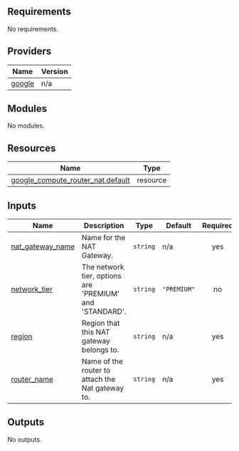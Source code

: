 ## Requirements

No requirements.

## Providers

| Name | Version |
|------|---------|
| <a name="provider_google"></a> [google](#provider\_google) | n/a |

## Modules

No modules.

## Resources

| Name | Type |
|------|------|
| [google_compute_router_nat.default](https://registry.terraform.io/providers/hashicorp/google/latest/docs/resources/compute_router_nat) | resource |

## Inputs

| Name | Description | Type | Default | Required |
|------|-------------|------|---------|:--------:|
| <a name="input_nat_gateway_name"></a> [nat\_gateway\_name](#input\_nat\_gateway\_name) | Name for the NAT Gateway. | `string` | n/a | yes |
| <a name="input_network_tier"></a> [network\_tier](#input\_network\_tier) | The network tier, options are 'PREMIUM' and 'STANDARD'. | `string` | `"PREMIUM"` | no |
| <a name="input_region"></a> [region](#input\_region) | Region that this NAT gateway belongs to. | `string` | n/a | yes |
| <a name="input_router_name"></a> [router\_name](#input\_router\_name) | Name of the router to attach the Nat gateway to. | `string` | n/a | yes |

## Outputs

No outputs.
